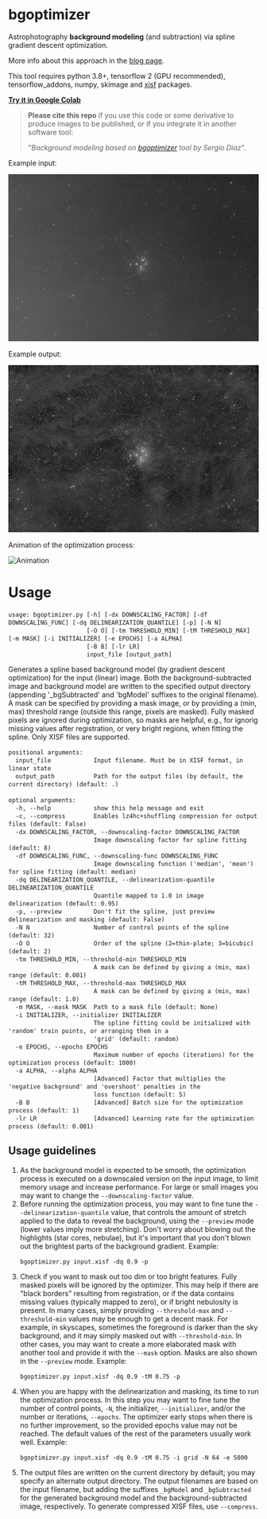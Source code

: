 # bgoptimizer

Astrophotography **background modeling** (and subtraction) via spline gradient descent optimization. 

More info about this approach in the [blog page](https://expandingastro.blogspot.com/2022/02/background-modeling-via-spline-gradient.html). 

This tool requires python 3.8+, tensorflow 2 (GPU recommended), tensorflow_addons, numpy, skimage and [xisf](https://github.com/sergio-dr/xisf) packages. 

[**Try it in Google Colab**](https://colab.research.google.com/github/sergio-dr/bgoptimizer/blob/master/bgoptimizer_colab.ipynb)


> **Please cite this repo** if you use this code or some derivative to produce images to be published, or if you integrate it in another software tool: 
> 
> "*Background modeling based on [bgoptimizer](https://github.com/sergio-dr/bgoptimizer) tool by Sergio Díaz*".


Example input:

![Input](./imgs/M45_in.jpg)

Example output:

![Output](./imgs/M45_out.jpg)

Animation of the optimization process:

![Animation](./imgs/bgoptimizer_M45.gif) 

# Usage
```
usage: bgoptimizer.py [-h] [-dx DOWNSCALING_FACTOR] [-df DOWNSCALING_FUNC] [-dq DELINEARIZATION_QUANTILE] [-p] [-N N]
                      [-O O] [-tm THRESHOLD_MIN] [-tM THRESHOLD_MAX] [-m MASK] [-i INITIALIZER] [-e EPOCHS] [-a ALPHA]
                      [-B B] [-lr LR]
                      input_file [output_path]
```

Generates a spline based background model (by gradient descent optimization) for the input (linear) image. Both the
background-subtracted image and background model are written to the specified output directory (appending
'_bgSubtracted' and 'bgModel' suffixes to the original filename). A mask can be specified by providing a 
mask image, or by providing a (min, max) threshold range (outside this range, pixels are masked). Fully masked pixels
are ignored during optimization, so masks are helpful, e.g., for ignorig missing values after registration, or very
bright regions, when fitting the spline. Only XISF files are supported.

```
positional arguments:
  input_file            Input filename. Must be in XISF format, in linear state
  output_path           Path for the output files (by default, the current directory) (default: .)

optional arguments:
  -h, --help            show this help message and exit
  -c, --compress        Enables lz4hc+shuffling compression for output files (default: False)  
  -dx DOWNSCALING_FACTOR, --downscaling-factor DOWNSCALING_FACTOR
                        Image downscaling factor for spline fitting (default: 8)
  -df DOWNSCALING_FUNC, --downscaling-func DOWNSCALING_FUNC
                        Image downscaling function ('median', 'mean') for spline fitting (default: median)
  -dq DELINEARIZATION_QUANTILE, --delinearization-quantile DELINEARIZATION_QUANTILE
                        Quantile mapped to 1.0 in image delinearization (default: 0.95)
  -p, --preview         Don't fit the spline, just preview delinearization and masking (default: False)
  -N N                  Number of control points of the spline (default: 32)
  -O O                  Order of the spline (2=thin-plate; 3=bicubic) (default: 2)
  -tm THRESHOLD_MIN, --threshold-min THRESHOLD_MIN
                        A mask can be defined by giving a (min, max) range (default: 0.001)
  -tM THRESHOLD_MAX, --threshold-max THRESHOLD_MAX
                        A mask can be defined by giving a (min, max) range (default: 1.0)
  -m MASK, --mask MASK  Path to a mask file (default: None)
  -i INITIALIZER, --initializer INITIALIZER
                        The spline fitting could be initialized with 'random' train points, or arranging them in a
                        'grid' (default: random)
  -e EPOCHS, --epochs EPOCHS
                        Maximum number of epochs (iterations) for the optimization process (default: 1000)
  -a ALPHA, --alpha ALPHA
                        [Advanced] Factor that multiplies the 'negative background' and 'overshoot' penalties in the
                        loss function (default: 5)
  -B B                  [Advanced] Batch size for the optimization process (default: 1)
  -lr LR                [Advanced] Learning rate for the optimization process (default: 0.001)
```

## Usage guidelines

1. As the background model is expected to be smooth, the optimization process is executed on a downscaled version on the input image, to limit memory usage and increase performance. For large or small images you may want to change the `--downscaling-factor` value. 
1. Before running the optimization process, you may want to fine tune the `--delinearization-quantile` value, that controls the amount of stretch applied to the data to reveal the background, using the `--preview` mode (lower values imply more stretching). Don't worry about blowing out the highlights (star cores, nebulae), but it's important that you don't blown out the brightest parts of the background gradient. Example:
    ```
    bgoptimizer.py input.xisf -dq 0.9 -p
    ```
1. Check if you want to mask out too dim or too bright features. Fully masked pixels will be ignored by the optimizer. This may help if there are "black borders" resulting from registration, or if the data contains missing values (typically mapped to zero), or if bright nebulosity is present. In many cases, simply providing `--threshold-max` and `--threshold-min` values may be enough to get a decent mask. For example, in skyscapes, sometimes the foreground is darker than the sky background, and it may simply masked out with `--threshold-min`. In other cases, you may want to create a more elaborated mask with another tool and provide it with the `--mask` option. Masks are also shown in the `--preview` mode. Example:
    ```
    bgoptimizer.py input.xisf -dq 0.9 -tM 0.75 -p
    ```
1. When you are happy with the delinearization and masking, its time to run the optimization process. In this step you may want to fine tune the number of control points, `-N`, the initializer, `--initializer`, and/or the number or iterations, `--epochs`. The optimizer early stops when there is no further improvement, so the provided epochs value may not be reached. The default values of the rest of the parameters usually work well. Example:
    ```
    bgoptimizer.py input.xisf -dq 0.9 -tM 0.75 -i grid -N 64 -e 5000
    ```
1. The output files are written on the current directory by default; you may specify an alternate output directory. The output filenames are based on the input filename, but adding the suffixes `_bgModel` and `_bgSubtracted` for the generated background model and the background-subtracted image, respectively. To generate compressed XISF files, use `--compress`. 
